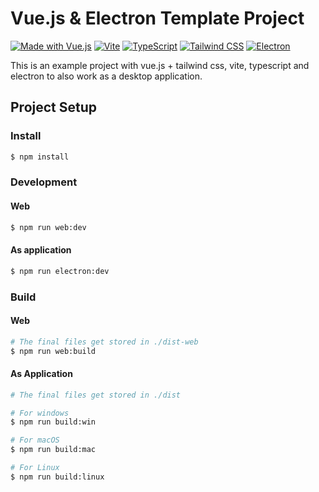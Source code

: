 # Vue.js & Electron Template Project

[![Made with Vue.js](https://img.shields.io/badge/Made%20with-Vue.js-42b883?style=flat-square&logo=vue.js)](https://vuejs.org)
[![Vite](https://img.shields.io/badge/Vite-Built%20with-646CFF?style=flat-square&logo=vite)](https://vitejs.dev)
[![TypeScript](https://img.shields.io/badge/TypeScript-Ready-3178C6?style=flat-square&logo=typescript)](https://www.typescriptlang.org)
[![Tailwind CSS](https://img.shields.io/badge/TailwindCSS-Styled-38B2AC?style=flat-square&logo=tailwind-css)](https://tailwindcss.com)
[![Electron](https://img.shields.io/badge/Electron-Built%20with-47848F?style=flat-square&logo=electron&logoColor=white)](https://www.electronjs.org)

This is an example project with vue.js + tailwind css, vite, typescript and electron to also work as a desktop
application.

## Project Setup

### Install

```bash
$ npm install
```

### Development

#### Web

```bash
$ npm run web:dev
```

#### As application

```bash
$ npm run electron:dev
```

### Build

#### Web

```bash
# The final files get stored in ./dist-web
$ npm run web:build
```

#### As Application

```bash
# The final files get stored in ./dist

# For windows
$ npm run build:win

# For macOS
$ npm run build:mac

# For Linux
$ npm run build:linux
```
